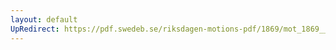 ```yaml
---
layout: default
UpRedirect: https://pdf.swedeb.se/riksdagen-motions-pdf/1869/mot_1869__ak__00292.pdf
---
```

